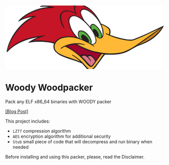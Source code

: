 ![Woody](./img/woody_head.webp)

# Woody Woodpacker

Pack any ELF x86_64 binaries with WOODY packer

[[Blog Post]](https://t.me/bavariansausages)

This project includes:
  
  * `LZ77` compression algorithm
  * `AES` encryption algorithm for additional security
  * `Stub` small piece of code that will decompress and run binary when needed

Before installing and using this packer, please, read the Disclaimer.
